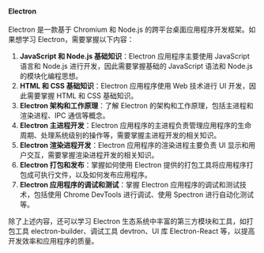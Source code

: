 <!--
 * @Author: Shu Binqi
 * @Date: 2023-03-01 07:22:33
 * @LastEditors: Shu Binqi
 * @LastEditTime: 2023-03-01 07:43:00
 * @Description: Electron （桌面端应用开发）
 * @Version: 1.0.0
 * @FilePath: \interviewQuestions\PC\Electron.md
-->

#### Electron

Electron 是一款基于 Chromium 和 Node.js 的跨平台桌面应用程序开发框架。如果想学习 Electron，需要掌握以下内容：

1. **JavaScript 和 Node.js 基础知识**：Electron 应用程序主要使用 JavaScript 语言和 Node.js 进行开发，因此需要掌握基础的 JavaScript 语法和 Node.js 的模块化编程思想。
1. **HTML 和 CSS 基础知识**：Electron 应用程序使用 Web 技术进行 UI 开发，因此需要掌握 HTML 和 CSS 基础知识。
1. **Electron 架构和工作原理**：了解 Electron 的架构和工作原理，包括主进程和渲染进程、IPC 通信等概念。
1. **Electron 主进程开发**：Electron 应用程序的主进程负责管理应用程序的生命周期、处理系统级别的操作等，需要掌握主进程开发的相关知识。
1. **Electron 渲染进程开发**：Electron 应用程序的渲染进程主要负责 UI 显示和用户交互，需要掌握渲染进程开发的相关知识。
1. **Electron 打包和发布**：掌握如何使用 Electron 提供的打包工具将应用程序打包成可执行文件，以及如何发布应用程序。
1. **Electron 应用程序的调试和测试**：掌握 Electron 应用程序的调试和测试技术，包括使用 Chrome DevTools 进行调试、使用 Spectron 进行自动化测试等。

除了上述内容，还可以学习 Electron 生态系统中丰富的第三方模块和工具，如打包工具 electron-builder、调试工具 devtron、UI 库 Electron-React 等，以提高开发效率和应用程序的质量。